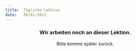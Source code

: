 ```yaml
---
title:  Tägliche Lektion
date:   09/01/2022
---
```


### <center>Wir arbeiten noch an dieser Lektion.</center>
<center>Bitte komme später zurück.</center>